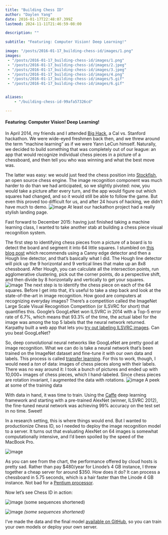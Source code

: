 ```yaml
---
title: "Building Chess ID"
author: "Daylen Yang"
date: 2016-01-17T22:48:07.399Z
lastmod: 2024-11-11T21:46:59-08:00

description: ""

subtitle: "Featuring: Computer Vision! Deep Learning!"

image: "/posts/2016-01-17_building-chess-id/images/1.png" 
images:
 - "/posts/2016-01-17_building-chess-id/images/1.png"
 - "/posts/2016-01-17_building-chess-id/images/2.jpeg"
 - "/posts/2016-01-17_building-chess-id/images/3.jpeg"
 - "/posts/2016-01-17_building-chess-id/images/4.png"
 - "/posts/2016-01-17_building-chess-id/images/5.gif"
 - "/posts/2016-01-17_building-chess-id/images/6.gif"


aliases:
    - "/building-chess-id-99afa57326cd"

---
```


#### Featuring: Computer Vision! Deep Learning!

In April 2014, my friends and I attended [Big Hack](https://www.facebook.com/events/565394820235478/), a Cal vs. Stanford hackathon. We were wide-eyed freshmen back then, and we threw around the term “machine learning” as if we were Yann LeCun himself. Naturally, we decided to build something that was completely out of our league: an app that would recognize individual chess pieces in a picture of a chessboard, and then tell you who was winning and what the best move was.

The latter was easy: we would just feed the chess position into [Stockfish](http://stockfishchess.org/), an open source chess engine. The image recognition component was much harder to do than we had anticipated, so we slightly pivoted: now, you would take a picture after every turn, and the app would figure out which squares had changed, and so it would still be able to follow the game. But even this proved too difficult for us, and after 24 hours of hacking, we didn’t have much to demo.
![image](/posts/2016-01-17_building-chess-id/images/1.png#layoutTextWidth)
At least our hackathon project had a really stylish landing page.

Fast forward to December 2015: having just finished taking a machine learning class, I wanted to take another stab at building a chess piece visual recognition system.

The first step to identifying chess pieces from a picture of a board is to detect the board and segment it into 64 little squares. I stumbled on [this blog post](http://codebazaar.blogspot.com/2011/08/chess-board-recognition-project-part-1.html) which recommends using a Canny edge detector and then a Hough line detector, and that’s basically what I did. The Hough line detector will pick up the 9 horizontal and 9 vertical lines that make up an 8x8 chessboard. After Hough, you can calculate all the intersection points, run agglomerative clustering, pick out the corner points, do a perspective shift, and then divide by 8 horizontally and vertically to get your squares.
![image](/posts/2016-01-17_building-chess-id/images/2.jpeg#layoutTextWidth)
The next step is to identify the chess piece on each of the 64 squares. Before I get into that, it’s useful to take a step back and look at the state-of-the-art in image recognition. How good are computers at recognizing everyday images? There’s a competition called the ImageNet Large Scale Visual Recognition Competition (or ILSVRC for short) that quantifies this. Google’s GoogLeNet won ILSVRC in 2014 with a Top-5 error rate of 6.7%, which means that 93.3% of the time, the actual label for the image was among the top 5 labels that the neural network returned. Karpathy built a web app that lets you [try out labeling ILSVRC images](http://cs.stanford.edu/people/karpathy/ilsvrc/). Can you beat GoogLeNet?

So, deep convolutional neural networks like GoogLeNet are pretty good at image recognition. What we can do is take a neural network that’s been trained on the ImageNet dataset and fine-tune it with our own data and labels. This process is called [transfer learning](http://cs231n.github.io/transfer-learning/). For this to work, though, I would need a _ton_ of data: images of chess pieces along with their labels. There was no way around it: I took a bunch of pictures and ended up with 10,000+ images of chess pieces, which I hand-labeled. Since chess pieces are rotation invariant, I augmented the data with rotations.
![image](/posts/2016-01-17_building-chess-id/images/3.jpeg#layoutTextWidth)
A peek at some of the training data

With data in hand, it was time to train. Using the [Caffe](http://caffe.berkeleyvision.org/) deep learning framework and starting with a pre-trained AlexNet (winner, ILSVRC 2012), the fine-tuned neural network was achieving 99% accuracy on the test set in no time. Sweet!

In a research setting, this is where things would end. But I wanted to productionize Chess ID, so I needed to deploy the image recognition model to a server. It turns out that evaluating AlexNet on 64 images is somewhat computationally intensive, and I’d been spoiled by the speed of the MacBook Pro.

![image](/posts/2016-01-17_building-chess-id/images/4.png#layoutTextWidth)


As you can see from the chart, the performance offered by cloud hosts is pretty sad. Rather than pay $480/year for Linode’s 4 GB instance, I threw together a cheap server for around $350. How does it do? It can process a chessboard in 5.75 seconds, which is a hair faster than the Linode 4 GB instance. Not bad for a [Pentium processor](http://ark.intel.com/products/88179/Intel-Pentium-Processor-G4400-3M-Cache-3_30-GHz).

Now let’s see Chess ID in action:

![image](/posts/2016-01-17_building-chess-id/images/5.gif#layoutTextWidth)
(some sequences shortened)


![image](/posts/2016-01-17_building-chess-id/images/6.gif#layoutTextWidth)
_(some sequences shortened)_



I’ve made the data and the final model [available on GitHub](https://github.com/daylen/chess-id), so you can train your own models or deploy your own server.
